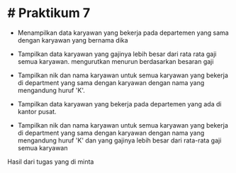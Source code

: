 # # Praktikum 7

- Menampilkan data karyawan yang bekerja pada departemen yang sama dengan karyawan yang bernama dika 

- Tampilkan data karyawan yang gajinya lebih besar dari rata rata gaji semua karyawan. mengurutkan menurun berdasarkan besaran gaji 

- Tampilkan nik dan nama karyawan untuk semua karyawan yang bekerja di department yang sama dengan karyawan dengan nama yang mengandung huruf 'K'.

- Tampilkan data karyawan yang bekerja pada departemen yang ada di kantor pusat.

- Tampilkan nik dan nama karyawan untuk semua karyawan yang bekerja di department yang sama dengan karyawan dengan nama yang mengandung huruf 'K' dan yang gajinya lebih besar dari rata-rata gaji semua karyawan

Hasil dari tugas yang di minta

